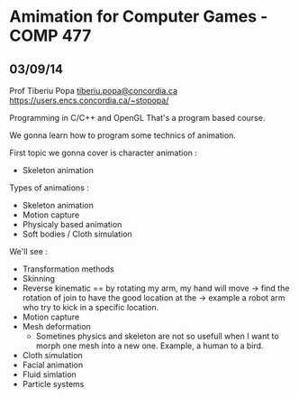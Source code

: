 # Amimation for Computer Games - COMP 477

## 03/09/14

Prof Tiberiu Popa
tiberiu.popa@concordia.ca
https://users.encs.concordia.ca/~stopopa/

Programming in C/C++ and OpenGL
That's a program based course.

We gonna learn how to program some technics of animation.

First topic we gonna cover is character animation :
- Skeleton animation

Types of animations :
- Skeleton animation
- Motion capture
- Physicaly based animation
- Soft bodies / Cloth simulation

We'll see :
- Transformation methods
- Skinning
- Reverse kinematic == by rotating my arm, my hand will move -> find the rotation of join to have the good location at the -> example a robot arm who try to kick in a specific location.
- Motion capture
- Mesh deformation
	- Sometines physics and skeleton are not so usefull when I want to morph one mesh into a new one. Example, a human to a bird.
- Cloth simulation
- Facial animation
- Fluid simlation
- Particle systems
